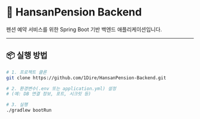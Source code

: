 # 🏡 HansanPension Backend

펜션 예약 서비스를 위한 Spring Boot 기반 백엔드 애플리케이션입니다.  


---

## 📦 실행 방법

```bash
# 1. 프로젝트 클론
git clone https://github.com/1Dire/HansanPension-Backend.git

# 2. 환경변수(.env 또는 application.yml) 설정
# (예: DB 연결 정보, 포트, 시크릿 등)

# 3. 실행
./gradlew bootRun
